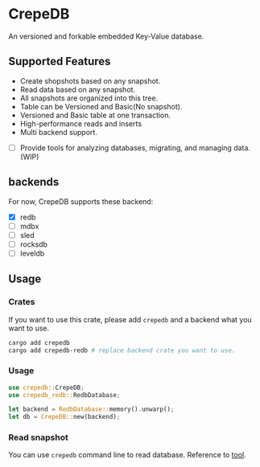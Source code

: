 # CrepeDB

An versioned and forkable embedded Key-Value database.

## Supported Features

- Create shopshots based on any snapshot.
- Read data based on any snapshot.
- All snapshots are organized into this tree.
- Table can be Versioned and Basic(No snapshot).
- Versioned and Basic table at one transaction.
- High-performance reads and inserts
- Multi backend support.
- [ ] Provide tools for analyzing databases, migrating, and managing data. (WIP)

## backends

For now, CrepeDB supports these backend:

- [x] redb
- [ ] mdbx
- [ ] sled
- [ ] rocksdb
- [ ] leveldb

## Usage

### Crates

If you want to use this crate, please add `crepedb` and a backend what you want
to use.

```bash
cargo add crepedb 
cargo add crepedb-redb # replace backend crate you want to use.
```

### Usage

```rust
use crepedb::CrepeDB;
use crepedb_redb::RedbDatabase;

let backend = RedbDatabase::memory().unwarp();
let db = CrepeDB::new(backend);
```

### Read snapshot

You can use `crepedb` command line to read database. Reference to [tool](https://github.com/tiannian/crepedb/tree/main/tool).
